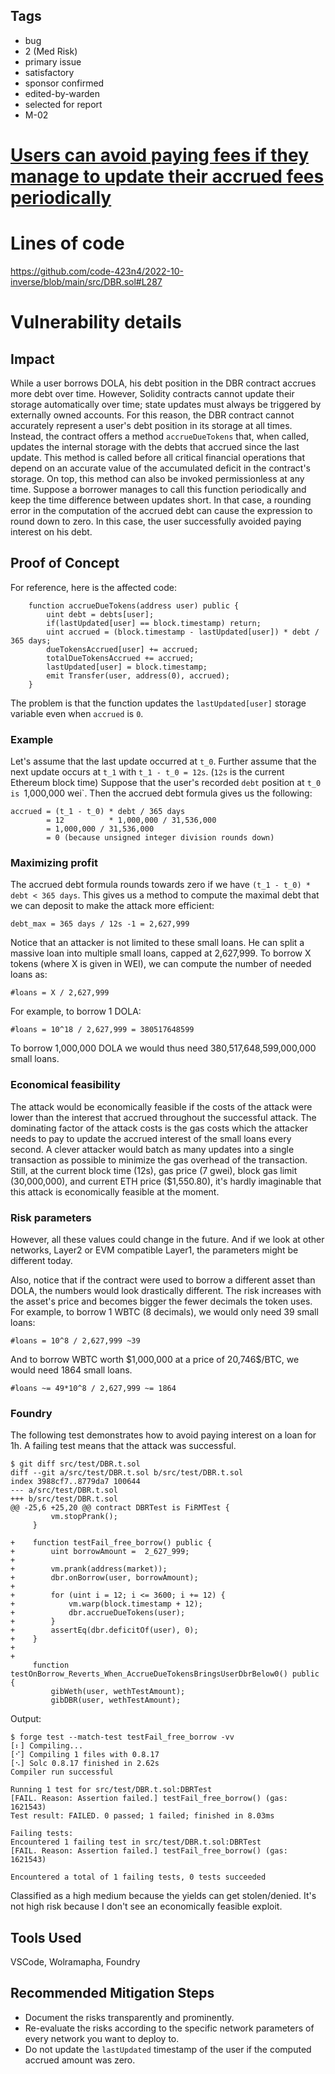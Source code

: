 ## Tags

- bug
- 2 (Med Risk)
- primary issue
- satisfactory
- sponsor confirmed
- edited-by-warden
- selected for report
- M-02

# [Users can avoid paying fees if they manage to update their accrued fees periodically](https://github.com/code-423n4/2022-10-inverse-findings/issues/83) 

# Lines of code

https://github.com/code-423n4/2022-10-inverse/blob/main/src/DBR.sol#L287


# Vulnerability details

## Impact

While a user borrows DOLA, his debt position in the DBR contract accrues more debt over time. However, Solidity contracts cannot update their storage automatically over time; state updates must always be triggered by externally owned accounts. For this reason, the DBR contract cannot accurately represent a user's debt position in its storage at all times. Instead, the contract offers a method `accrueDueTokens` that, when called, updates the internal storage with the debts that accrued since the last update. This method is called before all critical financial operations that depend on an accurate value of the accumulated deficit in the contract's storage. On top, this method can also be invoked permissionless at any time. Suppose a borrower manages to call this function periodically and keep the time difference between updates short. In that case, a rounding error in the computation of the accrued debt can cause the expression to round down to zero. In this case, the user successfully avoided paying interest on his debt.

## Proof of Concept

For reference, here is the affected code:

~~~Solidity
    function accrueDueTokens(address user) public {
        uint debt = debts[user];
        if(lastUpdated[user] == block.timestamp) return;
        uint accrued = (block.timestamp - lastUpdated[user]) * debt / 365 days;
        dueTokensAccrued[user] += accrued;
        totalDueTokensAccrued += accrued;
        lastUpdated[user] = block.timestamp;
        emit Transfer(user, address(0), accrued);
    }
~~~

The problem is that the function updates the `lastUpdated[user]` storage variable even when `accrued` is `0`.

### Example

Let's assume that the last update occurred at `t_0`.
Further assume that the next update occurs at `t_1` with `t_1 - t_0 = 12s`. (`12s` is the current Ethereum block time)
Suppose that the user's recorded `debt` position at `t_0 is `1,000,000 wei`.
Then the accrued debt formula gives us the following:

~~~
accrued = (t_1 - t_0) * debt / 365 days
        = 12          * 1,000,000 / 31,536,000
        = 1,000,000 / 31,536,000
        = 0 (because unsigned integer division rounds down)
~~~

### Maximizing profit

The accrued debt formula rounds towards zero if we have `(t_1 - t_0) * debt < 365 days`.
This gives us a method to compute the maximal debt that we can deposit to make the attack more efficient:

~~~
debt_max = 365 days / 12s -1 = 2,627,999
~~~

Notice that an attacker is not limited to these small loans. He can split a massive loan into multiple small loans, capped at 2,627,999.
To borrow X tokens (where X is given in WEI), we can compute the number of needed loans as:

~~~
#loans = X / 2,627,999
~~~

For example, to borrow 1 DOLA:

~~~
#loans = 10^18 / 2,627,999 = 380517648599
~~~

To borrow 1,000,000 DOLA we would thus need 380,517,648,599,000,000 small loans.

### Economical feasibility

The attack would be economically feasible if the costs of the attack were lower than the interest that accrued throughout the successful attack.
The dominating factor of the attack costs is the gas costs which the attacker needs to pay to update the accrued interest of the small loans every second. A clever attacker would batch as many updates into a single transaction as possible to minimize the gas overhead of the transaction. Still, at the current block time (12s), gas price (7 gwei), block gas limit (30,000,000), and current ETH price (\$1,550.80), it's hardly imaginable that this attack is economically feasible at the moment.

### Risk parameters

However, all these values could change in the future. And if we look at other networks, Layer2 or EVM compatible Layer1, the parameters might be different today.

Also, notice that if the contract were used to borrow a different asset than DOLA, the numbers would look drastically different. The risk increases with the asset's price and becomes bigger the fewer decimals the token uses. For example, to borrow 1 WBTC (8 decimals), we would only need 39 small loans:

~~~
#loans = 10^8 / 2,627,999 ~39
~~~

And to borrow WBTC worth \$1,000,000 at a price of 20,746\$/BTC, we would need 1864 small loans.

~~~
#loans ~= 49*10^8 / 2,627,999 ~= 1864
~~~

### Foundry

The following test demonstrates how to avoid paying interest on a loan for 1h. A failing test means that the attack was successful.

~~~
$ git diff src/test/DBR.t.sol
diff --git a/src/test/DBR.t.sol b/src/test/DBR.t.sol
index 3988cf7..8779da7 100644
--- a/src/test/DBR.t.sol
+++ b/src/test/DBR.t.sol
@@ -25,6 +25,20 @@ contract DBRTest is FiRMTest {
         vm.stopPrank();
     }
 
+    function testFail_free_borrow() public {
+        uint borrowAmount =  2_627_999;
+
+        vm.prank(address(market));
+        dbr.onBorrow(user, borrowAmount);
+
+        for (uint i = 12; i <= 3600; i += 12) {
+            vm.warp(block.timestamp + 12);
+            dbr.accrueDueTokens(user);
+        }
+        assertEq(dbr.deficitOf(user), 0);
+    }
+
+
     function testOnBorrow_Reverts_When_AccrueDueTokensBringsUserDbrBelow0() public {
         gibWeth(user, wethTestAmount);
         gibDBR(user, wethTestAmount);
~~~

Output:
~~~
$ forge test --match-test testFail_free_borrow -vv
[⠆] Compiling...
[⠊] Compiling 1 files with 0.8.17
[⠢] Solc 0.8.17 finished in 2.62s
Compiler run successful

Running 1 test for src/test/DBR.t.sol:DBRTest
[FAIL. Reason: Assertion failed.] testFail_free_borrow() (gas: 1621543)
Test result: FAILED. 0 passed; 1 failed; finished in 8.03ms

Failing tests:
Encountered 1 failing test in src/test/DBR.t.sol:DBRTest
[FAIL. Reason: Assertion failed.] testFail_free_borrow() (gas: 1621543)

Encountered a total of 1 failing tests, 0 tests succeeded
~~~

Classified as a high medium because the yields can get stolen/denied. It's not high risk because I don't see an economically feasible exploit.

## Tools Used

VSCode, Wolramapha, Foundry

## Recommended Mitigation Steps

* Document the risks transparently and prominently.
* Re-evaluate the risks according to the specific network parameters of every network you want to deploy to.
* Do not update the `lastUpdated` timestamp of the user if the computed accrued amount was zero.